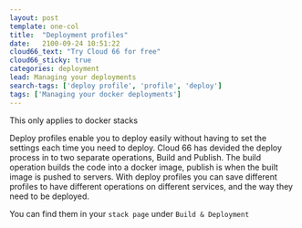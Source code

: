 ```yaml
---
layout: post
template: one-col
title:  "Deployment profiles"
date:   2100-09-24 10:51:22
cloud66_text: "Try Cloud 66 for free"
cloud66_sticky: true
categories: deployment
lead: Managing your deployments
search-tags: ['deploy profile', 'profile', 'deploy']
tags: ['Managing your docker deployments']
---
```

<div class="notice">
  <p>This only applies to docker stacks</p>
</div>

Deploy profiles enable you to deploy easily without having to set the settings each time you need to deploy. Cloud 66 has devided the deploy process in to two separate operations, Build and Publish. The build operation builds the code into a docker image, publish is when the built image is pushed to servers. With deploy profiles you can save different profiles to have different operations on different services, and the way they need to be deployed.

You can find them in your `stack page` under `Build & Deployment`